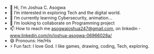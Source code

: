 - 👋 Hi, I’m Joshua C. Asogwa
- 👀 I’m interested in exploring Tech and the digital world.
- 🌱 I’m currently learning Cybersecurity, animation...
- 💞️ I’m looking to collaborate on Programming project
- 📫 How to reach me asogwajoshua247@gmail.com, on linkedin - www.linkedin.com/in/joshua-asogwa-06966028a/
- 😄 Pronouns: He/His
- ⚡ Fun fact: I love God. I like games, drawing, coding, Tech, exploring.

<!---
cyberhunter-Joshua/cyberhunter-Joshua is a ✨ special ✨ repository because its `README.md` (this file) appears on your GitHub profile.
You can click the Preview link to take a look at your changes.
--->
